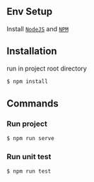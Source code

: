 
## Env Setup
Install [`NodeJS`](https://nodejs.org/en/) and [`NPM`](https://nodejs.org/en/)

## Installation
run in project root directory

```bash
$ npm install
```

## Commands
### Run project
```bash
$ npm run serve
```
### Run unit test
```bash
$ npm run test
```
